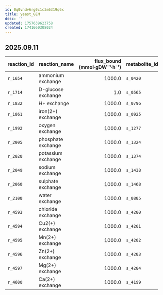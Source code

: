 ```yaml
---
id: 0q0vndv6rg0c1c3m6319q6x
title: yeast_GEM
desc: ''
updated: 1757639623758
created: 1741660308024
---
```

## 2025.09.11

| reaction\_id | reaction\_name     | flux\_bound (mmol·gDW⁻¹·h⁻¹) | metabolite\_ids | metabolite\_names | reaction\_equation |
| ------------ | ------------------ | ---------------------------: | --------------- | ----------------- | ------------------ |
| `r_1654`     | ammonium exchange  |                       1000.0 | `s_0420`        | ammonium          | `s_0420 <=>`       |
| `r_1714`     | D-glucose exchange |                          1.0 | `s_0565`        | D-glucose         | `s_0565 <=>`       |
| `r_1832`     | H+ exchange        |                       1000.0 | `s_0796`        | H+                | `s_0796 <=>`       |
| `r_1861`     | iron(2+) exchange  |                       1000.0 | `s_0925`        | iron(2+)          | `s_0925 <=>`       |
| `r_1992`     | oxygen exchange    |                       1000.0 | `s_1277`        | oxygen            | `s_1277 <=>`       |
| `r_2005`     | phosphate exchange |                       1000.0 | `s_1324`        | phosphate         | `s_1324 <=>`       |
| `r_2020`     | potassium exchange |                       1000.0 | `s_1374`        | potassium         | `s_1374 <=>`       |
| `r_2049`     | sodium exchange    |                       1000.0 | `s_1438`        | sodium            | `s_1438 <=>`       |
| `r_2060`     | sulphate exchange  |                       1000.0 | `s_1468`        | sulphate          | `s_1468 <=>`       |
| `r_2100`     | water exchange     |                       1000.0 | `s_0805`        | H2O               | `s_0805 <=>`       |
| `r_4593`     | chloride exchange  |                       1000.0 | `s_4200`        | chloride          | `s_4200 <=>`       |
| `r_4594`     | Cu2(+) exchange    |                       1000.0 | `s_4201`        | Cu2(+)            | `s_4201 <=>`       |
| `r_4595`     | Mn(2+) exchange    |                       1000.0 | `s_4202`        | Mn(2+)            | `s_4202 <=>`       |
| `r_4596`     | Zn(2+) exchange    |                       1000.0 | `s_4203`        | Zn(2+)            | `s_4203 <=>`       |
| `r_4597`     | Mg(2+) exchange    |                       1000.0 | `s_4204`        | Mg(2+)            | `s_4204 <=>`       |
| `r_4600`     | Ca(2+) exchange    |                       1000.0 | `s_4199`        | Ca(2+)            | `s_4199 <=>`       |
